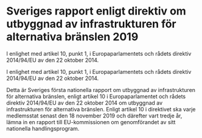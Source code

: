 # Sveriges rapport enligt direktiv om utbyggnad av infrastrukturen för alternativa bränslen 2019

I enlighet med artikel 10, punkt 1, i Europaparlamentets och
rådets direktiv 2014/94/EU av den 22 oktober 2014.

I enlighet med artikel 10, punkt 1, i Europaparlamentets och
rådets direktiv 2014/94/EU av den 22 oktober 2014.

Detta är Sveriges första nationella rapport om utbyggnad av infrastrukturen för alternativa bränslen, enligt artikel 10 i Europaparlamentet och rådets direktiv 2014/94/EU av den 22 oktober 2014 om utbyggnad av infrastrukturen för alternativa bränslen. Enligt artikel 10 i direktivet ska varje medlemsstat senast den 18 november 2019 och därefter vart tredje år, lämna in en rapport till EU-kommissionen om genomförandet av sitt nationella handlingsprogram.
